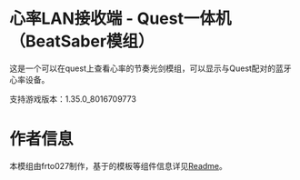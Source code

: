 # 心率LAN接收端 - Quest一体机（BeatSaber模组）

这是一个可以在quest上查看心率的节奏光剑模组，可以显示与Quest配对的蓝牙心率设备。

支持游戏版本：1.35.0_8016709773

# 作者信息

本模组由frto027制作，基于的模板等组件信息详见[Readme](README.md)。
